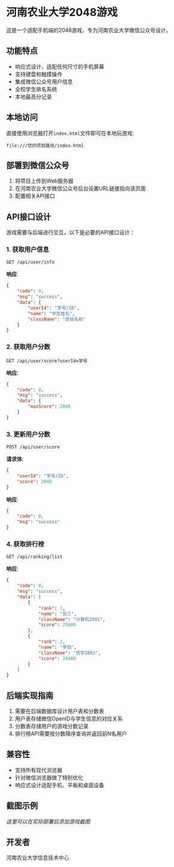 # 河南农业大学2048游戏

这是一个适配手机端的2048游戏，专为河南农业大学微信公众号设计。

## 功能特点

- 响应式设计，适配任何尺寸的手机屏幕
- 支持键盘和触摸操作
- 集成微信公众号用户信息
- 全校学生排名系统
- 本地最高分记录

## 本地访问

直接使用浏览器打开`index.html`文件即可在本地玩游戏:

```
file:///您的项目路径/index.html
```

## 部署到微信公众号

1. 将项目上传到Web服务器
2. 在河南农业大学微信公众号后台设置URL链接指向该页面
3. 配置相关API接口

## API接口设计

游戏需要与后端进行交互，以下是必要的API接口设计：

### 1. 获取用户信息

```
GET /api/user/info
```

**响应**:
```json
{
    "code": 0,
    "msg": "success",
    "data": {
        "userId": "学号/ID",
        "name": "学生姓名",
        "className": "班级名称"
    }
}
```

### 2. 获取用户分数

```
GET /api/user/score?userId=学号
```

**响应**:
```json
{
    "code": 0,
    "msg": "success",
    "data": {
        "maxScore": 2048
    }
}
```

### 3. 更新用户分数

```
POST /api/user/score
```

**请求体**:
```json
{
    "userId": "学号/ID",
    "score": 2048
}
```

**响应**:
```json
{
    "code": 0,
    "msg": "success"
}
```

### 4. 获取排行榜

```
GET /api/ranking/list
```

**响应**:
```json
{
    "code": 0,
    "msg": "success",
    "data": [
        {
            "rank": 1,
            "name": "张三",
            "className": "计算机2001",
            "score": 25600
        },
        {
            "rank": 2,
            "name": "李四",
            "className": "农学2002",
            "score": 20480
        }
    ]
}
```

## 后端实现指南

1. 需要在后端数据库设计用户表和分数表
2. 用户表存储微信OpenID与学生信息的对应关系
3. 分数表存储用户的游戏分数记录
4. 排行榜API需要按分数降序查询并返回前N名用户

## 兼容性

- 支持所有现代浏览器
- 针对微信浏览器做了特别优化
- 响应式设计适配手机、平板和桌面设备

## 截图示例

*这里可以在实际部署后添加游戏截图*

## 开发者

河南农业大学信息技术中心 